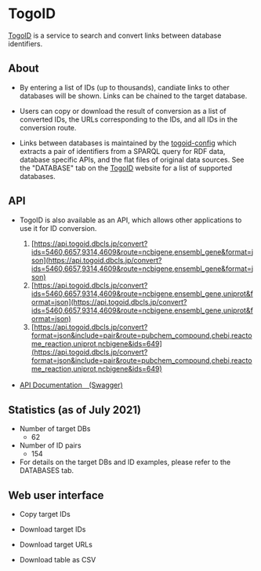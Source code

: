 # TogoID

[TogoID](https://togoid.dbcls.jp/) is a service to search and convert links between database identifiers.

## About

- By entering a list of IDs (up to thousands), candiate links to other databases will be shown. Links can be chained to the target database.

- Users can copy or download the result of conversion as a list of converted IDs, the URLs corresponding to the IDs, and all IDs in the conversion route.

- Links between databases is maintained by the [togoid-config](https://github.com/dbcls/togoid-config) which extracts a pair of identifiers from a SPARQL query for RDF data, database specific APIs, and the flat files of original data sources. See the "DATABASE" tab on the [TogoID](https://togoid.dbcls.jp/) website for a list of supported databases.

## API
- TogoID is also available as an API, which allows other applications to use it for ID conversion.
    1. [https://api.togoid.dbcls.jp/convert?ids=5460,6657,9314,4609&route=ncbigene,ensembl_gene&format=json](https://api.togoid.dbcls.jp/convert?ids=5460,6657,9314,4609&route=ncbigene,ensembl_gene&format=json)
    2. [https://api.togoid.dbcls.jp/convert?ids=5460,6657,9314,4609&route=ncbigene,ensembl_gene,uniprot&format=json](https://api.togoid.dbcls.jp/convert?ids=5460,6657,9314,4609&route=ncbigene,ensembl_gene,uniprot&format=json)
    3. [https://api.togoid.dbcls.jp/convert?format=json&include=pair&route=pubchem_compound,chebi,reactome_reaction,uniprot,ncbigene&ids=649](https://api.togoid.dbcls.jp/convert?format=json&include=pair&route=pubchem_compound,chebi,reactome_reaction,uniprot,ncbigene&ids=649)

- [API Documentation　(Swagger)](https://togoid.dbcls.jp/apidoc/)

## Statistics (as of July 2021)
- Number of target DBs 
    - 62
- Number of ID pairs
    - 154
- For details on the target DBs and ID examples, please refer to the DATABASES tab. 

## Web user interface

* Copy target IDs

* Download target IDs

* Download target URLs

* Download table as CSV

